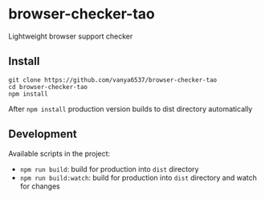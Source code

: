 # browser-checker-tao
Lightweight browser support checker

## Install

```
git clone https://github.com/vanya6537/browser-checker-tao
cd browser-checker-tao 
npm install
```
After `npm install` production version builds to dist directory automatically
## Development

Available scripts in the project:

- `npm run build`: build for production into `dist` directory
- `npm run build:watch`: build for production into `dist` directory and watch for changes